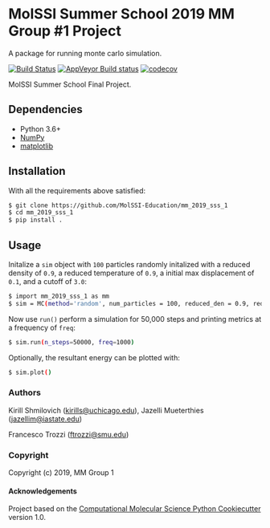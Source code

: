 MolSSI Summer School 2019 MM Group #1 Project
==============================

A package for running monte carlo simulation.

[//]: # (Badges)
[![Build Status](https://travis-ci.org/KirillShmilovich/mm_2019_sss_1.svg?branch=master)](https://travis-ci.org/KirillShmilovich/mm_2019_sss_1)
[![AppVeyor Build status](https://ci.appveyor.com/api/projects/status/REPLACE_WITH_APPVEYOR_LINK/branch/master?svg=true)](https://ci.appveyor.com/project/REPLACE_WITH_OWNER_ACCOUNT/mm_2019_sss_1/branch/master)
[![codecov](https://codecov.io/gh/REPLACE_WITH_OWNER_ACCOUNT/mm_2019_sss_1/branch/master/graph/badge.svg)](https://codecov.io/gh/REPLACE_WITH_OWNER_ACCOUNT/mm_2019_sss_1/branch/master)

MolSSI Summer School Final Project.

## Dependencies

- Python 3.6+
- [NumPy](https://numpy.org)
- [matplotlib](https://matplotlib.org)

## Installation

With all the requirements above satisfied:
```bash
$ git clone https://github.com/MolSSI-Education/mm_2019_sss_1
$ cd mm_2019_sss_1
$ pip install .
```

## Usage

Initalize a `sim` object with `100` particles randomly initalized with a reduced density of `0.9`, a reduced temperature of `0.9`, a initial max displacement of `0.1`, and a cutoff of `3.0`:
```bash
$ import mm_2019_sss_1 as mm
$ sim = MC(method='random', num_particles = 100, reduced_den = 0.9, reduced_temp = 0.9, max_displacement = 0.1, cutoff = 3.0)
```
Now use `run()` perform a simulation for 50,000 steps and printing metrics at a frequency of `freq`:

```bash
$ sim.run(n_steps=50000, freq=1000)
```

Optionally, the resultant energy can be plotted with:

```bash
$ sim.plot()
```

### Authors 

Kirill Shmilovich (kirills@uchicago.edu),
Jazelli Mueterthies (jazellim@iastate.edu)

Francesco Trozzi (ftrozzi@smu.edu)

### Copyright

Copyright (c) 2019, MM Group 1


#### Acknowledgements
 
Project based on the 
[Computational Molecular Science Python Cookiecutter](https://github.com/molssi/cookiecutter-cms) version 1.0.
